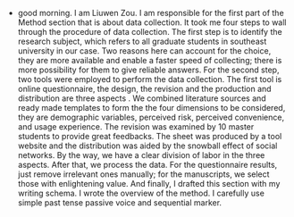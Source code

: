 - good morning. I am Liuwen Zou. I am responsible for the first part of the  Method section that is about data collection. It took me four steps to wall through the procedure of data collection.  The first step is to identify the research subject,  which refers to all graduate students in southeast university in our case.  Two reasons here can account for the choice, they are more available and enable a faster speed of collecting; there is more possibility for them to give reliable answers. For the second step, two tools were employed to perform the data collection.  The first tool is online questionnaire,  the design, the revision and the production and distribution are three aspects .   We combined literature sources and ready made templates to form the the four dimensions to be considered,  they are demographic variables, perceived risk, perceived convenience, and usage experience.  The revision was examined by 10 master students to provide great feedbacks.  The sheet was produced by a tool website  and the distribution was  aided by the snowball effect of social networks. By the way, we have a clear division of labor in the three aspects. After that, we process the data. For the questionnaire results,  just remove irrelevant ones manually; for the manuscripts, we select those with enlightening value. And finally, I drafted this section with my writing schema. I wrote the overview of the method. I carefully use simple past tense passive voice and sequential marker.